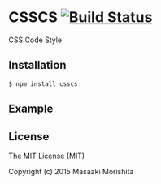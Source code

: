 # CSSCS [![Build Status](https://travis-ci.org/morishitter/csscs.svg)](https://travis-ci.org/morishitter/csscs)

CSS Code Style

## Installation

```shell
$ npm install csscs
```

## Example

## License

The MIT License (MIT)

Copyright (c) 2015 Masaaki Morishita
